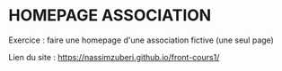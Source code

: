 # HOMEPAGE ASSOCIATION

Exercice : faire une homepage d'une association fictive (une seul page)

Lien du site :
https://nassimzuberi.github.io/front-cours1/
